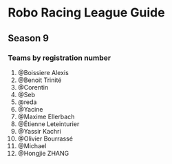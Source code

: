 # Robo Racing League Guide
## Season 9
### Teams by registration number
1. @Boissiere Alexis 
2. @Benoit Trinité
3. @Corentin
4. @Seb
5. @reda
6. @Yacine
7. @Maxime Ellerbach
8. @Étienne Leteinturier
9. @Yassir Kachri
10. @Olivier Bourrassé
11. @Michael
12. @Hongjie ZHANG
